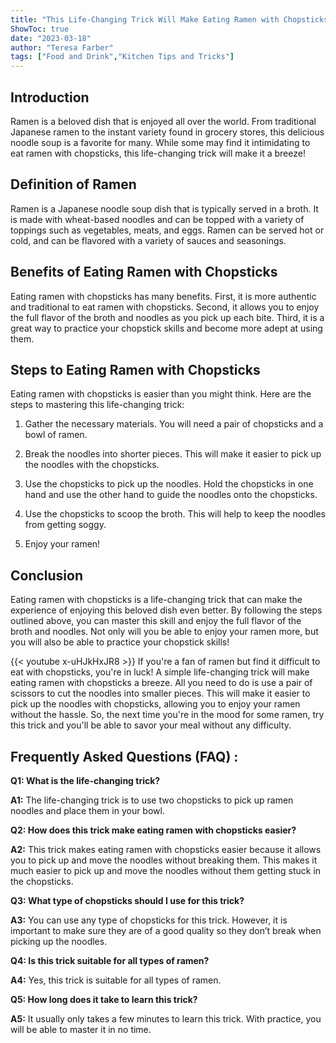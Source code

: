```yaml
---
title: "This Life-Changing Trick Will Make Eating Ramen with Chopsticks a Breeze!"
ShowToc: true 
date: "2023-03-18"
author: "Teresa Farber" 
tags: ["Food and Drink","Kitchen Tips and Tricks"]
---
```

## Introduction

Ramen is a beloved dish that is enjoyed all over the world. From traditional Japanese ramen to the instant variety found in grocery stores, this delicious noodle soup is a favorite for many. While some may find it intimidating to eat ramen with chopsticks, this life-changing trick will make it a breeze! 

## Definition of Ramen

Ramen is a Japanese noodle soup dish that is typically served in a broth. It is made with wheat-based noodles and can be topped with a variety of toppings such as vegetables, meats, and eggs. Ramen can be served hot or cold, and can be flavored with a variety of sauces and seasonings.

## Benefits of Eating Ramen with Chopsticks

Eating ramen with chopsticks has many benefits. First, it is more authentic and traditional to eat ramen with chopsticks. Second, it allows you to enjoy the full flavor of the broth and noodles as you pick up each bite. Third, it is a great way to practice your chopstick skills and become more adept at using them. 

## Steps to Eating Ramen with Chopsticks

Eating ramen with chopsticks is easier than you might think. Here are the steps to mastering this life-changing trick: 

1. Gather the necessary materials. You will need a pair of chopsticks and a bowl of ramen. 

2. Break the noodles into shorter pieces. This will make it easier to pick up the noodles with the chopsticks. 

3. Use the chopsticks to pick up the noodles. Hold the chopsticks in one hand and use the other hand to guide the noodles onto the chopsticks. 

4. Use the chopsticks to scoop the broth. This will help to keep the noodles from getting soggy. 

5. Enjoy your ramen! 

## Conclusion

Eating ramen with chopsticks is a life-changing trick that can make the experience of enjoying this beloved dish even better. By following the steps outlined above, you can master this skill and enjoy the full flavor of the broth and noodles. Not only will you be able to enjoy your ramen more, but you will also be able to practice your chopstick skills!

{{< youtube x-uHJkHxJR8 >}} 
If you're a fan of ramen but find it difficult to eat with chopsticks, you're in luck! A simple life-changing trick will make eating ramen with chopsticks a breeze. All you need to do is use a pair of scissors to cut the noodles into smaller pieces. This will make it easier to pick up the noodles with chopsticks, allowing you to enjoy your ramen without the hassle. So, the next time you're in the mood for some ramen, try this trick and you'll be able to savor your meal without any difficulty.

## Frequently Asked Questions (FAQ) :
**Q1: What is the life-changing trick?**

**A1:** The life-changing trick is to use two chopsticks to pick up ramen noodles and place them in your bowl.

**Q2: How does this trick make eating ramen with chopsticks easier?**

**A2:** This trick makes eating ramen with chopsticks easier because it allows you to pick up and move the noodles without breaking them. This makes it much easier to pick up and move the noodles without them getting stuck in the chopsticks.

**Q3: What type of chopsticks should I use for this trick?**

**A3:** You can use any type of chopsticks for this trick. However, it is important to make sure they are of a good quality so they don’t break when picking up the noodles.

**Q4: Is this trick suitable for all types of ramen?**

**A4:** Yes, this trick is suitable for all types of ramen.

**Q5: How long does it take to learn this trick?**

**A5:** It usually only takes a few minutes to learn this trick. With practice, you will be able to master it in no time.




